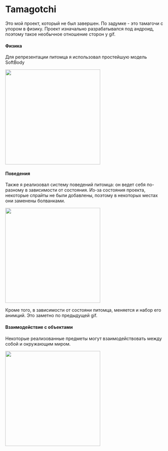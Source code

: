 # Tamagotchi

Это мой проект, который не был завершен. По задумке - это тамагочи с упором в физику. Проект изначально разрабатывался под андроид, поэтому такое необычное отношение сторон у gif.

#### Физика

Для репрезентации питомца я использовал простейшую модель SoftBody

<img src="https://user-images.githubusercontent.com/28929816/152701955-d38769fc-d6b3-49d9-ae57-703f028cc8fc.gif" width="300" />

#### Поведения

Также я реализовал систему поведений питомца: он ведет себя по-разному в зависимости от состояния. 
Из-за состояния проекта, некоторые спрайты не были добавлены, поэтому в некоторых местах они заменены болванками.

<img src="https://user-images.githubusercontent.com/28929816/152702192-f96bd052-4d99-4358-a7df-d39eaeece523.gif" width="300" />

Кроме того, в зависимости от состояни питомца, меняется и набор его анимций. Это заметно по предыдущей gif.

#### Взаимодействие с объектами

Некоторые реализованные предметы могут взаимодействовать между собой и окружающим миром.

<img src="https://user-images.githubusercontent.com/28929816/152702380-ef07669c-d3d0-4d95-b008-83aa0e4d7fa4.gif" width="300" />
